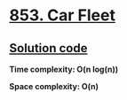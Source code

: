 # [853. Car Fleet](https://leetcode.com/problems/car-fleet)

## [Solution code](https://github.com/alexengrig/leetcode/blob/main/src/main/java/dev/alexengrig/leetcode/_853_car_fleet/Solution.java)

**Time complexity: O(n log(n))**

**Space complexity: O(n)**
